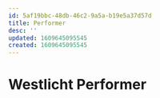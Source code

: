 ```yaml
---
id: 5af19bbc-48db-46c2-9a5a-b19e5a37d57d
title: Performer
desc: ''
updated: 1609645095545
created: 1609645095545
---
```


# Westlicht Performer
